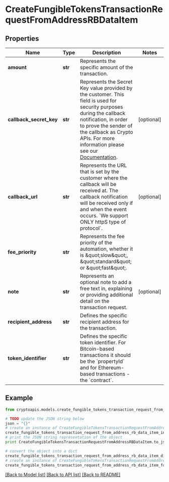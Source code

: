 # CreateFungibleTokensTransactionRequestFromAddressRBDataItem


## Properties
Name | Type | Description | Notes
------------ | ------------- | ------------- | -------------
**amount** | **str** | Represents the specific amount of the transaction. | 
**callback_secret_key** | **str** | Represents the Secret Key value provided by the customer. This field is used for security purposes during the callback notification, in order to prove the sender of the callback as Crypto APIs. For more information please see our [Documentation](https://developers.cryptoapis.io/technical-documentation/general-information/callbacks#callback-security). | [optional] 
**callback_url** | **str** | Represents the URL that is set by the customer where the callback will be received at. The callback notification will be received only if and when the event occurs. &#x60;We support ONLY httpS type of protocol&#x60;. | [optional] 
**fee_priority** | **str** | Represents the fee priority of the automation, whether it is \&quot;slow\&quot;, \&quot;standard\&quot; or \&quot;fast\&quot;. | 
**note** | **str** | Represents an optional note to add a free text in, explaining or providing additional detail on the transaction request. | [optional] 
**recipient_address** | **str** | Defines the specific recipient address for the transaction. | 
**token_identifier** | **str** | Defines the specific token identifier. For Bitcoin-based transactions it should be the &#x60;propertyId&#x60; and for Ethereum-based transactions - the &#x60;contract&#x60;. | 

## Example

```python
from cryptoapis.models.create_fungible_tokens_transaction_request_from_address_rb_data_item import CreateFungibleTokensTransactionRequestFromAddressRBDataItem

# TODO update the JSON string below
json = "{}"
# create an instance of CreateFungibleTokensTransactionRequestFromAddressRBDataItem from a JSON string
create_fungible_tokens_transaction_request_from_address_rb_data_item_instance = CreateFungibleTokensTransactionRequestFromAddressRBDataItem.from_json(json)
# print the JSON string representation of the object
print CreateFungibleTokensTransactionRequestFromAddressRBDataItem.to_json()

# convert the object into a dict
create_fungible_tokens_transaction_request_from_address_rb_data_item_dict = create_fungible_tokens_transaction_request_from_address_rb_data_item_instance.to_dict()
# create an instance of CreateFungibleTokensTransactionRequestFromAddressRBDataItem from a dict
create_fungible_tokens_transaction_request_from_address_rb_data_item_form_dict = create_fungible_tokens_transaction_request_from_address_rb_data_item.from_dict(create_fungible_tokens_transaction_request_from_address_rb_data_item_dict)
```
[[Back to Model list]](../README.md#documentation-for-models) [[Back to API list]](../README.md#documentation-for-api-endpoints) [[Back to README]](../README.md)


